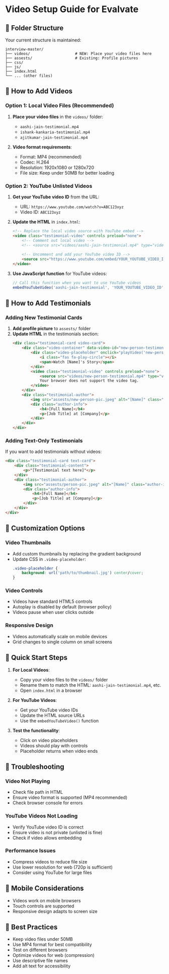 # Video Setup Guide for Evalvate

## 📁 Folder Structure
Your current structure is maintained:
```
interview-master/
├── videos/                    # NEW: Place your video files here
├── assests/                   # Existing: Profile pictures
├── css/
├── js/
├── index.html
└── ... (other files)
```

## 🎥 How to Add Videos

### Option 1: Local Video Files (Recommended)
1. **Place your video files** in the `videos/` folder:
   - `aashi-jain-testimonial.mp4`
   - `ishank-kankaria-testimonial.mp4`
   - `ajitkumar-jain-testimonial.mp4`

2. **Video format requirements**:
   - Format: MP4 (recommended)
   - Codec: H.264
   - Resolution: 1920x1080 or 1280x720
   - File size: Keep under 50MB for better loading

### Option 2: YouTube Unlisted Videos
1. **Get your YouTube video ID** from the URL:
   - URL: `https://www.youtube.com/watch?v=ABC123xyz`
   - Video ID: `ABC123xyz`

2. **Update the HTML** in `index.html`:
   ```html
   <!-- Replace the local video source with YouTube embed -->
   <video class="testimonial-video" controls preload="none">
       <!-- Comment out local video -->
       <!-- <source src="videos/aashi-jain-testimonial.mp4" type="video/mp4"> -->
       
       <!-- Uncomment and add your YouTube video ID -->
       <source src="https://www.youtube.com/embed/YOUR_YOUTUBE_VIDEO_ID" type="video/mp4">
   </video>
   ```

3. **Use JavaScript function** for YouTube videos:
   ```javascript
   // Call this function when you want to use YouTube videos
   embedYouTubeVideo('aashi-jain-testimonial', 'YOUR_YOUTUBE_VIDEO_ID');
   ```

## 👥 How to Add Testimonials

### Adding New Testimonial Cards
1. **Add profile picture** to `assests/` folder
2. **Update HTML** in the testimonials section:
   ```html
   <div class="testimonial-card video-card">
       <div class="video-container" data-video-id="new-person-testimonial">
           <div class="video-placeholder" onclick="playVideo('new-person-testimonial')">
               <i class="fas fa-play-circle"></i>
               <span>Watch [Name]'s Story</span>
           </div>
           <video class="testimonial-video" controls preload="none">
               <source src="videos/new-person-testimonial.mp4" type="video/mp4">
               Your browser does not support the video tag.
           </video>
       </div>
       <div class="testimonial-author">
           <img src="assests/new-person-pic.jpeg" alt="[Name]" class="author-image">
           <div class="author-info">
               <h4>[Full Name]</h4>
               <p>[Job Title] at [Company]</p>
           </div>
       </div>
   </div>
   ```

### Adding Text-Only Testimonials
If you want to add testimonials without videos:
```html
<div class="testimonial-card text-card">
    <div class="testimonial-content">
        <p>"[Testimonial text here]"</p>
    </div>
    <div class="testimonial-author">
        <img src="assests/person-pic.jpeg" alt="[Name]" class="author-image">
        <div class="author-info">
            <h4>[Full Name]</h4>
            <p>[Job Title] at [Company]</p>
        </div>
    </div>
</div>
```

## 🎨 Customization Options

### Video Thumbnails
- Add custom thumbnails by replacing the gradient background
- Update CSS in `.video-placeholder`:
  ```css
  .video-placeholder {
      background: url('path/to/thumbnail.jpg') center/cover;
  }
  ```

### Video Controls
- Videos have standard HTML5 controls
- Autoplay is disabled by default (browser policy)
- Videos pause when user clicks outside

### Responsive Design
- Videos automatically scale on mobile devices
- Grid changes to single column on small screens

## 🚀 Quick Start Steps

1. **For Local Videos**:
   - Copy your video files to the `videos/` folder
   - Rename them to match the HTML: `aashi-jain-testimonial.mp4`, etc.
   - Open `index.html` in a browser

2. **For YouTube Videos**:
   - Get your YouTube video IDs
   - Update the HTML source URLs
   - Use the `embedYouTubeVideo()` function

3. **Test the functionality**:
   - Click on video placeholders
   - Videos should play with controls
   - Placeholder returns when video ends

## 🔧 Troubleshooting

### Video Not Playing
- Check file path in HTML
- Ensure video format is supported (MP4 recommended)
- Check browser console for errors

### YouTube Videos Not Loading
- Verify YouTube video ID is correct
- Ensure video is not private (unlisted is fine)
- Check if video allows embedding

### Performance Issues
- Compress videos to reduce file size
- Use lower resolution for web (720p is sufficient)
- Consider using YouTube for large files

## 📱 Mobile Considerations
- Videos work on mobile browsers
- Touch controls are supported
- Responsive design adapts to screen size

## 🎯 Best Practices
- Keep video files under 50MB
- Use MP4 format for best compatibility
- Test on different browsers
- Optimize videos for web (compression)
- Use descriptive file names
- Add alt text for accessibility
